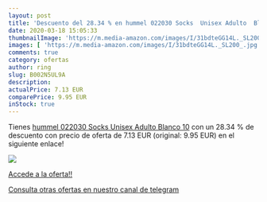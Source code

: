 ```yaml
---
layout: post
title: 'Descuento del 28.34 % en hummel 022030 Socks  Unisex Adulto  Blan'
date: 2020-03-18 15:05:33
thumbnailImage: 'https://m.media-amazon.com/images/I/31bdteGG14L._SL200_.jpg'
images: [ 'https://m.media-amazon.com/images/I/31bdteGG14L._SL200_.jpg' ]
comments: true
category: ofertas
author: ring
slug: B002N5UL9A
description:
actualPrice: 7.13 EUR
comparePrice: 9.95 EUR
inStock: true
---
```


Tienes [hummel 022030 Socks  Unisex Adulto  Blanco  10](https://www.amazon.com/dp/B002N5UL9A/?tag=redken08-20) con un 28.34 % de descuento con precio de oferta de 7.13 EUR (original: 9.95 EUR) en el siguiente enlace!

[![](https://m.media-amazon.com/images/I/31bdteGG14L._SL200_.jpg)](https://www.amazon.com/dp/B002N5UL9A/?tag=redken08-20)

[Accede a la oferta!!](https://www.amazon.com/dp/B002N5UL9A/?tag=redken08-20)

[Consulta otras ofertas en nuestro canal de telegram](https://t.me/s/ofertas25)

